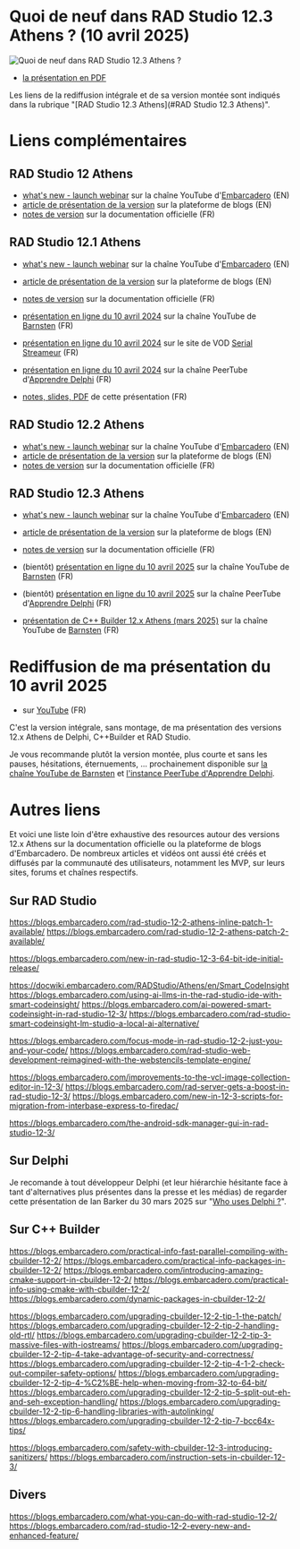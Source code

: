 # Quoi de neuf dans RAD Studio 12.3 Athens ? (10 avril 2025)

![Quoi de neuf dans RAD Studio 12.3 Athens ?](Images/Quoi-de-neuf-dans-RAD-Studio-12_3-Athens-500x282)

* [la présentation en PDF](Quoi-de-neuf-dans-RAD-Studio-12_3-Athens.pdf)

Les liens de la rediffusion intégrale et de sa version montée sont indiqués dans la rubrique "[RAD Studio 12.3 Athens](#RAD Studio 12.3 Athens)".

# Liens complémentaires

## RAD Studio 12 Athens

* [what's new - launch webinar](https://www.youtube.com/watch?v=AtrpfZFfXAo) sur la chaîne YouTube d'[Embarcadero](https://www.embarcadero.com) (EN)
* [article de présentation de la version](https://blogs.embarcadero.com/announcing-the-availability-of-rad-studio-12-athens/) sur la plateforme de blogs (EN)
* [notes de version](https://docwiki.embarcadero.com/RADStudio/Athens/fr/Nouveautés) sur la documentation officielle (FR)

## RAD Studio 12.1 Athens

* [what's new - launch webinar](https://www.youtube.com/watch?v=8NjEEy--uFU) sur la chaîne YouTube d'[Embarcadero](https://www.embarcadero.com) (EN)
* [article de présentation de la version](https://blogs.embarcadero.com/announcing-the-availability-of-rad-studio-12-1-athens/) sur la plateforme de blogs (EN)
* [notes de version](https://docwiki.embarcadero.com/RADStudio/Athens/fr/12_Athens_-_Release_1) sur la documentation officielle (FR)

* [présentation en ligne du 10 avril 2024](https://www.youtube.com/watch?v=2XZ7JPtd-88) sur la chaîne YouTube de [Barnsten](https://www.barnsten.com/fr/) (FR)
* [présentation en ligne du 10 avril 2024](https://serialstreameur.fr/quoi-de-neuf-dans-rad-studio-12-et-121-athens.html) sur le site de VOD [Serial Streameur](https://serialstreameur.fr/) (FR)
* [présentation en ligne du 10 avril 2024](https://videos.apprendre-delphi.fr/w/weRe2SshvYNz4q2B13aFx3) sur la chaîne PeerTube d'[Apprendre Delphi](https://apprendre-delphi.fr) (FR)
* [notes, slides, PDF](../RAD-Studio-12_1-Athens.20240410) de cette présentation (FR)

## RAD Studio 12.2 Athens

* [what's new - launch webinar](https://www.youtube.com/watch?v=xkJKWstbZlc&pp=0gcJCX4JAYcqIYzv) sur la chaîne YouTube d'[Embarcadero](https://www.embarcadero.com) (EN)
* [article de présentation de la version](https://blogs.embarcadero.com/announcing-the-availability-of-rad-studio-12-2-athens/) sur la plateforme de blogs (EN)
* [notes de version](https://docwiki.embarcadero.com/RADStudio/Athens/fr/12_Athens_-_Release_2) sur la documentation officielle (FR)

## RAD Studio 12.3 Athens

* [what's new - launch webinar](https://www.youtube.com/watch?v=77bQ6Xs0kBE) sur la chaîne YouTube d'[Embarcadero](https://www.embarcadero.com) (EN)
* [article de présentation de la version](https://blogs.embarcadero.com/announcing-the-availability-of-rad-studio-12-3-athens/) sur la plateforme de blogs (EN)
* [notes de version](https://docwiki.embarcadero.com/RADStudio/Athens/fr/12_Athens_-_Release_3) sur la documentation officielle (FR)

* (bientôt) [présentation en ligne du 10 avril 2025](#) sur la chaîne YouTube de [Barnsten](https://www.barnsten.com/fr/) (FR)
* (bientôt) [présentation en ligne du 10 avril 2025](#) sur la chaîne PeerTube d'[Apprendre Delphi](https://apprendre-delphi.fr) (FR)

* [présentation de C++ Builder 12.x Athens (mars 2025)](https://www.youtube.com/watch?v=80vZrro_Btc&list=PLHLdMyq6m8_tIJnWKMZAf8lEUIxgpQEEm&index=2&pp=iAQB) sur la chaîne YouTube de [Barnsten](https://www.barnsten.com/fr/) (FR)

# Rediffusion de ma présentation du 10 avril 2025

* sur [YouTube](https://www.youtube.com/watch?v=kjjSK_2nx4M) (FR)

C'est la version intégrale, sans montage, de ma présentation des versions 12.x Athens de Delphi, C++Builder et RAD Studio.

Je vous recommande plutôt la version montée, plus courte et sans les pauses, hésitations, éternuements, ... prochainement disponible sur [la chaîne YouTube de Barnsten](https://www.youtube.com/@BarnstenFrance/featured) et [l'instance PeerTube d'Apprendre Delphi](https://videos.apprendre-delphi.fr).

# Autres liens

Et voici une liste loin d'être exhaustive des resources autour des versions 12.x Athens sur la documentation officielle ou la plateforme de blogs d'Embarcadero. De nombreux articles et vidéos ont aussi été créés et diffusés par la communauté des utilisateurs, notamment les MVP, sur leurs sites, forums et chaînes respectifs.

## Sur RAD Studio

https://blogs.embarcadero.com/rad-studio-12-2-athens-inline-patch-1-available/
https://blogs.embarcadero.com/rad-studio-12-2-athens-patch-2-available/

https://blogs.embarcadero.com/new-in-rad-studio-12-3-64-bit-ide-initial-release/

https://docwiki.embarcadero.com/RADStudio/Athens/en/Smart_CodeInsight
https://blogs.embarcadero.com/using-ai-llms-in-the-rad-studio-ide-with-smart-codeinsight/
https://blogs.embarcadero.com/ai-powered-smart-codeinsight-in-rad-studio-12-3/
https://blogs.embarcadero.com/rad-studio-smart-codeinsight-lm-studio-a-local-ai-alternative/

https://blogs.embarcadero.com/focus-mode-in-rad-studio-12-2-just-you-and-your-code/
https://blogs.embarcadero.com/rad-studio-web-development-reimagined-with-the-webstencils-template-engine/

https://blogs.embarcadero.com/improvements-to-the-vcl-image-collection-editor-in-12-3/
https://blogs.embarcadero.com/rad-server-gets-a-boost-in-rad-studio-12-3/
https://blogs.embarcadero.com/new-in-12-3-scripts-for-migration-from-interbase-express-to-firedac/

https://blogs.embarcadero.com/the-android-sdk-manager-gui-in-rad-studio-12-3/

## Sur Delphi

Je recomande à tout développeur Delphi (et leur hiérarchie hésitante face à tant d'alternatives plus présentes dans la presse et les médias) de regarder cette présentation de Ian Barker du 30 mars 2025 sur "[Who uses Delphi ?](https://blogs.embarcadero.com/who-uses-delphi-the-silent-success-behind-astronauts-theme-parks-satellites-and-a-multi-billion-ultimate-payday/)".

## Sur C++ Builder

https://blogs.embarcadero.com/practical-info-fast-parallel-compiling-with-cbuilder-12-2/
https://blogs.embarcadero.com/practical-info-packages-in-cbuilder-12-2/
https://blogs.embarcadero.com/introducing-amazing-cmake-support-in-cbuilder-12-2/
https://blogs.embarcadero.com/practical-info-using-cmake-with-cbuilder-12-2/
https://blogs.embarcadero.com/dynamic-packages-in-cbuilder-12-2/

https://blogs.embarcadero.com/upgrading-cbuilder-12-2-tip-1-the-patch/
https://blogs.embarcadero.com/upgrading-cbuilder-12-2-tip-2-handling-old-rtl/
https://blogs.embarcadero.com/upgrading-cbuilder-12-2-tip-3-massive-files-with-iostreams/
https://blogs.embarcadero.com/upgrading-cbuilder-12-2-tip-4-take-advantage-of-security-and-correctness/
https://blogs.embarcadero.com/upgrading-cbuilder-12-2-tip-4-1-2-check-out-compiler-safety-options/
https://blogs.embarcadero.com/upgrading-cbuilder-12-2-tip-4-%C2%BE-help-when-moving-from-32-to-64-bit/
https://blogs.embarcadero.com/upgrading-cbuilder-12-2-tip-5-split-out-eh-and-seh-exception-handling/
https://blogs.embarcadero.com/upgrading-cbuilder-12-2-tip-6-handling-libraries-with-autolinking/
https://blogs.embarcadero.com/upgrading-cbuilder-12-2-tip-7-bcc64x-tips/

https://blogs.embarcadero.com/safety-with-cbuilder-12-3-introducing-sanitizers/
https://blogs.embarcadero.com/instruction-sets-in-cbuilder-12-3/

## Divers

https://blogs.embarcadero.com/what-you-can-do-with-rad-studio-12-2/
https://blogs.embarcadero.com/rad-studio-12-2-every-new-and-enhanced-feature/
